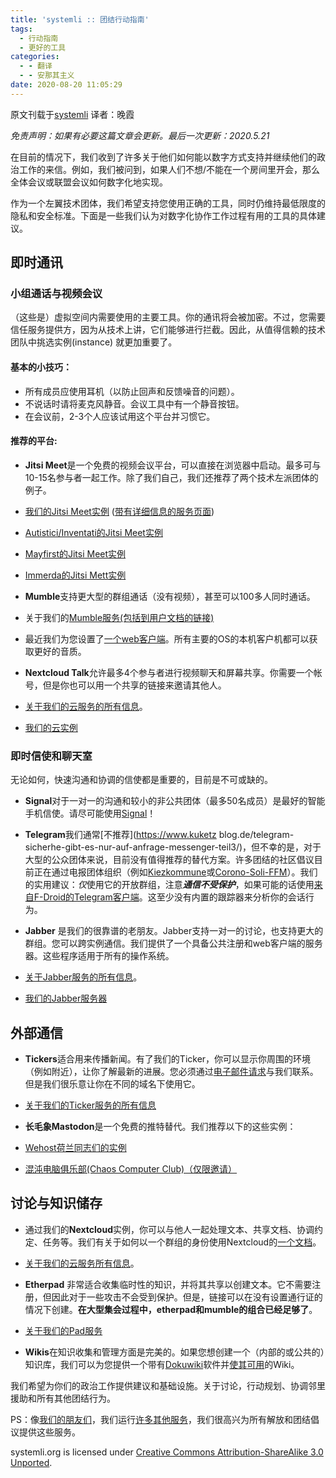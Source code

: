```yaml
---
title: 'systemli :: 团结行动指南'
tags:
  - 行动指南
  - 更好的工具
categories:
  - - 翻译
  - - 安那其主义
date: 2020-08-20 11:05:29
---
```


原文刊载于[systemli](https://www.systemli.org/en/2020/03/15/solidarity-as-infrastructure.html) 译者：晚霞

*免责声明：如果有必要这篇文章会更新。最后一次更新：2020.5.21*

在目前的情况下，我们收到了许多关于他们如何能以数字方式支持并继续他们的政治工作的来信。例如，我们被问到，如果人们不想/不能在一个房间里开会，那么全体会议或联盟会议如何数字化地实现。

作为一个左翼技术团体，我们希望支持您使用正确的工具，同时仍维持最低限度的隐私和安全标准。下面是一些我们认为对数字化协作工作过程有用的工具的具体建议。

## 即时通讯

### 小组通话与视频会议

（这些是）虚拟空间内需要使用的主要工具。你的通讯将会被加密。不过，您需要信任服务提供方，因为从技术上讲，它们能够进行拦截。因此，从值得信赖的技术团队中挑选实例(instance) 就更加重要了。

#### **基本的小技巧**：

*   所有成员应使用耳机（以防止回声和反馈噪音的问题）。
*   不说话时请将麦克风静音。会议工具中有一个静音按钮。
*   在会议前，2-3个人应该试用这个平台并习惯它。

#### **推荐的平台**:

*   **Jitsi Meet**是一个免费的视频会议平台，可以直接在浏览器中启动。最多可与10-15名参与者一起工作。除了我们自己，我们还推荐了两个技术左派团体的例子。
*   [我们的Jitsi Meet实例](https://meet.systemli.org/) ([带有详细信息的服务页面](https://www.systemli.org/en/service/meet.html))
*   [Autistici/Inventati的Jitsi Meet实例](https://vc.autistici.org/)
*   [Mayfirst的Jitsi Meet实例](https://meet.mayfirst.org/)
*   [Immerda的Jitsi Mett实例](https://meet.immerda.ch/)

*   **Mumble**支持更大型的群组通话（没有视频），甚至可以100多人同时通话。
*   关于我们的[Mumble服务(包括到用户文档的链接)](https://www.systemli.org/en/service/mumble.html)
*   最近我们为您设置了[一个web客户端](https://talk.systemli.org/)。所有主要的OS的本机客户机都可以获取更好的音质。

*   **Nextcloud Talk**允许最多4个参与者进行视频聊天和屏幕共享。你需要一个帐号，但是你也可以用一个共享的链接来邀请其他人。
*   [关于我们的云服务的所有信息](https://www.systemli.org/en/service/cloud.html)。
*   [我们的云实例](https://cloud.systemli.org/)

### 即时信使和聊天室

无论如何，快速沟通和协调的信使都是重要的，目前是不可或缺的。

*   **Signal**对于一对一的沟通和较小的非公共团体（最多50名成员）是最好的智能手机信使。请尽可能使用[Signal](https://signal.org/)！

*   **Telegram**我们通常[不推荐](https://www.kuketz blog.de/telegram-sicherhe-gibt-es-nur-auf-anfrage-messenger-teil3/)，但不幸的是，对于大型的公众团体来说，目前没有值得推荐的替代方案。许多团结的社区倡议目前正在通过电报团体组织（例如[Kiezkommune](https://kiezkommune.noblogs.org/)或[Corono-Soli-FFM](https://www.corona-soli-ffm.org/)）。我们的实用建议：*仅*使用它的开放群组，注意***通信不受保护***，如果可能的话使用[来自F-Droid的Telegram客户端](https://f-droid.org/en/packages/org.telegram.messenger/)。这至少没有内置的跟踪器来分析你的会话行为。

*   **Jabber** 是我们的很靠谱的老朋友。Jabber支持一对一的讨论，也支持更大的群组。您可以跨实例通信。我们提供了一个具备公共注册和web客户端的服务器。这些程序适用于所有的操作系统。
*   [关于Jabber服务的所有信息](https://www.systemli.org/en/service/xmpp.html)。
*   [我们的Jabber服务器](https://jabber.systemli.org/)

## 外部通信

*   **Tickers**适合用来传播新闻。有了我们的Ticker，你可以显示你周围的环境（例如附近），让你了解最新的进展。您必须通过[电子邮件请求](mailto:support@systemli.org)与我们联系。但是我们很乐意让你在不同的域名下使用它。
*   [关于我们的Ticker服务的所有信息](https://www.systemli.org/en/service/ticker.html)

*   **长毛象Mastodon**是一个免费的推特替代。我们推荐以下的这些实例：
*   [Wehost荷兰同志们的实例](https://social.weho.st/)
*   [混沌电脑俱乐部(Chaos Computer Club)（仅限邀请）](https://chaos.social/)

## 讨论与知识储存

*   通过我们的**Nextcloud**实例，你可以与他人一起处理文本、共享文档、协调约定、任务等。我们有关于如何以一个群组的身份使用Nextcloud的[一个文档](https://wiki.systemli.org/howto/nextcloud/gruppen)。
*   [关于我们的云服务所有信息](https://www.systemli.org/en/service/cloud.html)。

*   **Etherpad** 非常适合收集临时性的知识，并将其共享以创建文本。它不需要注册，但因此对于一些攻击不会受到保护。但是，链接可以在没有设置通行证的情况下创建。**在大型集会过程中，etherpad和mumble的组合已经足够了**。
*   [关于我们的Pad服务](https://www.systemli.org/en/service/etherpad.html)

*   **Wikis**在知识收集和管理方面是完美的。如果您想创建一个（内部的或公共的）知识库，我们可以为您提供一个带有[Dokuwiki](https://www.dokuwiki.org/dokuwiki)软件并[使其可用](https://www.systemli.org/en/service/hosting.html#wikis)的Wiki。

我们希望为你们的政治工作提供建议和基础设施。关于讨论，行动规划、协调邻里援助和所有其他团结行为。

PS：像[我们的朋友们](https://www.systemli.org/en/friends.html)，我们运行[许多其他服务](https://www.systemli.org/en/service/index.html)，我们很高兴为所有解放和团结倡议提供这些服务。

systemli.org is licensed under [Creative Commons Attribution-ShareAlike 3.0 Unported](https://creativecommons.org/licenses/by-sa/3.0/).